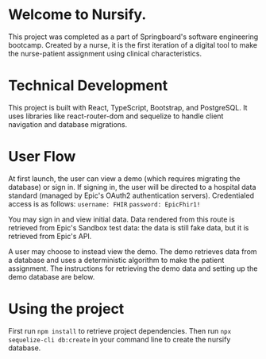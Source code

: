 # Welcome to Nursify.

This project was completed as a part of Springboard's software engineering bootcamp. Created by a nurse, it is the first iteration of a digital tool to make the nurse-patient assignment using clinical characteristics.

# Technical Development

This project is built with React, TypeScript, Bootstrap, and PostgreSQL. It uses libraries like react-router-dom and sequelize to handle client navigation and database migrations.

# User Flow

At first launch, the user can view a demo (which requires migrating the database) or sign in. If signing in, the user will be directed to a hospital data standard (managed by Epic's OAuth2 authentication servers). Credentialed access is as follows:
`username: FHIR`
`password: EpicFhir1!`

You may sign in and view initial data. Data rendered from this route is retrieved from Epic's Sandbox test data: the data is still fake data, but it is retrieved from Epic's API.

A user may choose to instead view the demo. The demo retrieves data from a database and uses a deterministic algorithm to make the patient assignment. The instructions for retrieving the demo data and setting up the demo database are below.

# Using the project

First run `npm install` to retrieve project dependencies. Then run `npx sequelize-cli db:create` in your command line to create the nursify database.
